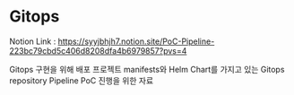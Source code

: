 # Gitops

Notion Link : https://syyjbhjh7.notion.site/PoC-Pipeline-223bc79cbd5c406d8208dfa4b6979857?pvs=4

Gitops 구현을 위해 배포 프로젝트 manifests와 Helm Chart를 가지고 있는 Gitops repository
Pipeline PoC 진행을 위한 자료
